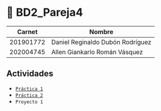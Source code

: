 # 🚀 BD2_Pareja4

| Carnet | Nombre |
| ------ | ------ |
| 201901772 | Daniel Reginaldo Dubón Rodríguez |
| 202004745 | Allen Giankarlo Román Vásquez|

## Actividades

- [`Práctica 1`](./Practica1)
- [`Práctica 2`](./Practica2)
- `Proyecto 1`
